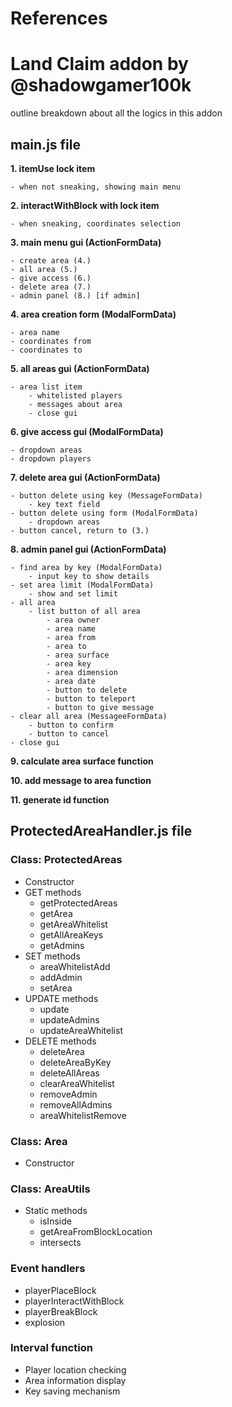 
# References
# Land Claim addon by @shadowgamer100k

outline breakdown about all the logics in this addon

## main.js file

__1. itemUse lock item__

    - when not sneaking, showing main menu

__2. interactWithBlock with lock item__

    - when sneaking, coordinates selection

__3. main menu gui (ActionFormData)__

    - create area (4.)
    - all area (5.)
    - give access (6.)
    - delete area (7.)
    - admin panel (8.) [if admin]
    
__4. area creation form (ModalFormData)__

    - area name
    - coordinates from
    - coordinates to 

__5. all areas gui (ActionFormData)__

    - area list item
        - whitelisted players
        - messages about area
        - close gui

__6. give access gui (ModalFormData)__

    - dropdown areas
    - dropdown players

__7. delete area gui (ActionFormData)__

    - button delete using key (MessageFormData)
        - key text field
    - button delete using form (ModalFormData)
        - dropdown areas
    - button cancel, return to (3.)

__8. admin panel gui (ActionFormData)__

    - find area by key (ModalFormData)
        - input key to show details
    - set area limit (ModalFormData)
        - show and set limit
    - all area
        - list button of all area
            - area owner
            - area name
            - area from
            - area to
            - area surface
            - area key
            - area dimension
            - area date
            - button to delete
            - button to teleport
            - button to give message
    - clear all area (MessageeFormData)
        - button to confirm
        - button to cancel
    - close gui

__9. calculate area surface function__

__10. add message to area function__

__11. generate id function__

## ProtectedAreaHandler.js file

### Class: ProtectedAreas
- Constructor
- GET methods
  - getProtectedAreas
  - getArea
  - getAreaWhitelist
  - getAllAreaKeys
  - getAdmins
- SET methods
  - areaWhitelistAdd
  - addAdmin
  - setArea
- UPDATE methods
  - update
  - updateAdmins
  - updateAreaWhitelist
- DELETE methods
  - deleteArea
  - deleteAreaByKey
  - deleteAllAreas
  - clearAreaWhitelist
  - removeAdmin
  - removeAllAdmins
  - areaWhitelistRemove

### Class: Area
- Constructor

### Class: AreaUtils
- Static methods
  - isInside
  - getAreaFromBlockLocation
  - intersects

### Event handlers
- playerPlaceBlock
- playerInteractWithBlock
- playerBreakBlock
- explosion

### Interval function
- Player location checking
- Area information display
- Key saving mechanism
